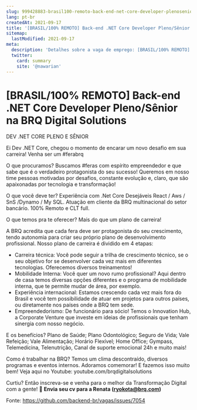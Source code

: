 ```yaml
---
slug: 999428883-brasil100-remoto-back-end-net-core-developer-plenosenior-na-brq-digital-solutions
lang: pt-br
createdAt: 2021-09-17
title: '[BRASIL/100% REMOTO] Back-end .NET Core Developer Pleno/Sênior na BRQ Digital Solutions - Vaga de Emprego'
sitemap:
  lastModified: 2021-09-17
meta:
  description: 'Detalhes sobre a vaga de emprego: [BRASIL/100% REMOTO] Back-end .NET Core Developer Pleno/Sênior na BRQ Digital Solutions'
  twitter:
    card: summary
    site: '@nawarian'
---
```


# [BRASIL/100% REMOTO] Back-end .NET Core Developer Pleno/Sênior na BRQ Digital Solutions

DEV .NET CORE PLENO E SÊNIOR

Ei Dev .NET Core, chegou o momento de encarar um novo desafio em sua carreira! Venha ser um #ferabrq  

O que procuramos?
Buscamos #feras com espírito empreendedor e que sabe que é o verdadeiro protagonista do seu sucesso! Queremos em nosso time pessoas motivadas por desafios, constante evolução e, claro, que são apaixonadas por tecnologia e transformação! 

O que você deve ter?
Experiência com .Net Core
Desejáveis React / Aws / SnS /Dynamo / My SQL.
Atuação em cliente da BRQ multinacional do setor bancário.
100% Remoto e CLT full.

O que temos pra te oferecer? 
Mais do que um plano de carreira! 

A BRQ acredita que cada fera deve ser protagonista do seu crescimento, tendo autonomia para criar seu próprio plano de desenvolvimento profissional. Nosso plano de carreira é dividido em 4 etapas: 
- Carreira técnica: Você pode seguir a trilha de crescimento técnico, se o seu objetivo for se desenvolver cada vez mais em diferentes tecnologias. Oferecemos diversos treinamentos!
- Mobilidade Interna: Você quer um novo rumo profissional? Aqui dentro de casa temos diversas opções diferentes e o programa de mobilidade interna, que te permite mudar de área, por exemplo.
- Experiência internacional: Estamos crescendo cada vez mais fora do Brasil e você tem possibilidade de atuar em projetos para outros países, ou diretamente nos países onde a BRQ tem sede.
- Empreendedorismo: De funcionário para sócio! Temos o Innovation Hub, a Corporate Venture que investe em ideias de profissionais que tenham sinergia com nosso negócio. 

E os benefícios? 
Plano de Saúde; Plano Odontológico; Seguro de Vida; Vale Refeição; Vale Alimentação; Horário Flexível; Home Office; Gympass, Telemedicina, Telenutrição, Canal de suporte emocional 24h e muito mais! 

Como é trabalhar na BRQ? 
Temos um clima descontraído, diversos programas e eventos internos. Adoramos comemorar! E fazemos isso muito bem! Veja aqui no Youtube: youtube.com/brqdigitalsolutions 

Curtiu? Então inscreva-se e venha para o melhor da Transformação Digital com a gente! 🚀
**Envia seu cv para a Renata (ryokota@brq.com)**

Fonte: https://github.com/backend-br/vagas/issues/7054